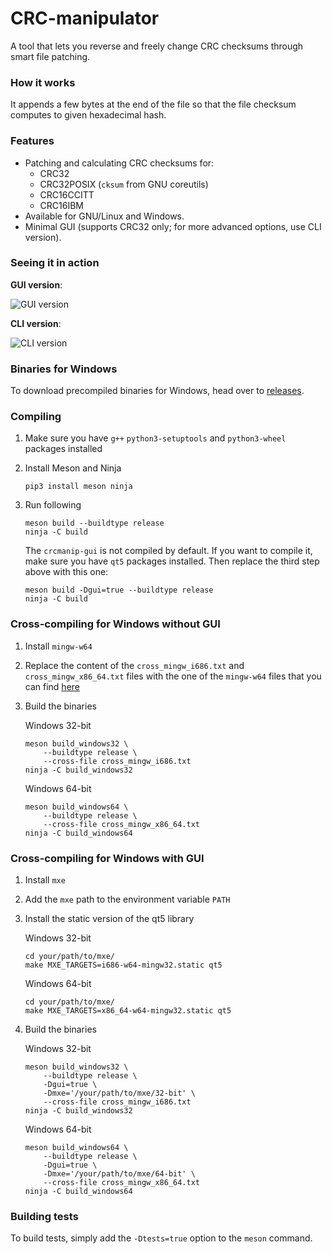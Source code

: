 CRC-manipulator
===============

A tool that lets you reverse and freely change CRC checksums through smart
file patching.

### How it works

It appends a few bytes at the end of the file so that the file checksum
computes to given hexadecimal hash.

### Features

- Patching and calculating CRC checksums for:
  - CRC32
  - CRC32POSIX (`cksum` from GNU coreutils)
  - CRC16CCITT
  - CRC16IBM
- Available for GNU/Linux and Windows.
- Minimal GUI (supports CRC32 only; for more advanced options, use CLI version).

### Seeing it in action

**GUI version**:

![GUI version](http://i.imgur.com/A5LzhBs.png)

**CLI version**:

![CLI version](http://i.imgur.com/a7YTbxk.png)

### Binaries for Windows

To download precompiled binaries for Windows, head over to
[releases](https://github.com/rr-/CRC-manipulator/releases).

### Compiling

1. Make sure you have `g++` `python3-setuptools` and `python3-wheel`
packages installed

2. Install Meson and Ninja

   ```console
   pip3 install meson ninja
   ```

3. Run following

   ```console
   meson build --buildtype release
   ninja -C build
   ```

   The `crcmanip-gui` is not compiled by default. If you want to compile it,
   make sure you have `qt5` packages installed. Then replace the third step
   above with this one:

   ```console
   meson build -Dgui=true --buildtype release
   ninja -C build
   ```

### Cross-compiling for Windows without GUI

1. Install `mingw-w64`

2. Replace the content of the `cross_mingw_i686.txt` and
`cross_mingw_x86_64.txt` files with the one of the `mingw-w64` files
that you can find [here](https://github.com/mesonbuild/meson/tree/master/cross)

3. Build the binaries

   Windows 32-bit

   ```console
   meson build_windows32 \
       --buildtype release \
       --cross-file cross_mingw_i686.txt
   ninja -C build_windows32
   ```

   Windows 64-bit

   ```console
   meson build_windows64 \
       --buildtype release \
       --cross-file cross_mingw_x86_64.txt
   ninja -C build_windows64
   ```

### Cross-compiling for Windows with GUI

1. Install `mxe`

2. Add the `mxe` path to the environment variable `PATH`

3. Install the static version of the qt5 library

   Windows 32-bit

   ```console
   cd your/path/to/mxe/
   make MXE_TARGETS=i686-w64-mingw32.static qt5
   ```

   Windows 64-bit

   ```console
   cd your/path/to/mxe/
   make MXE_TARGETS=x86_64-w64-mingw32.static qt5
   ```

4. Build the binaries

   Windows 32-bit

   ```console
   meson build_windows32 \
       --buildtype release \
       -Dgui=true \
       -Dmxe='/your/path/to/mxe/32-bit' \
       --cross-file cross_mingw_i686.txt
   ninja -C build_windows32
   ```

   Windows 64-bit

   ```console
   meson build_windows64 \
       --buildtype release \
       -Dgui=true \
       -Dmxe='/your/path/to/mxe/64-bit' \
       --cross-file cross_mingw_x86_64.txt
   ninja -C build_windows64
   ```

### Building tests

To build tests, simply add the `-Dtests=true` option to the `meson` command.
